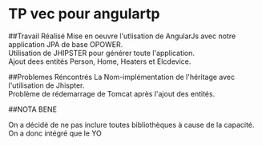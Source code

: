 TP vec pour  angulartp
==========================
##Travail Réalisé
Mise en oeuvre l'utlisation de AngularJs avec notre application JPA de base OPOWER.<BR/>
Utilisation de  JHIPSTER pour générer toute l'application.<BR/>
Ajout  dees entités Person, Home, Heaters et Elcdevice.<BR/>


##Problemes Réncontrés
La Nom-implémentation de l'héritage avec l'utilisation de Jhispter.<BR/> 
Problème de rédemarrage de Tomcat après l'ajout des entités.<BR/> 

##NOTA BENE

On a décidé de ne pas inclure toutes bibliothèques à cause de la capacité.<br/>
On a donc intégré que le YO
